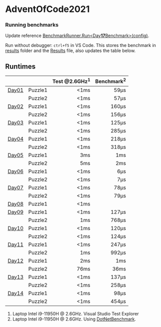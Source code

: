 # AdventOfCode2021

### Running benchmarks
Update reference [BenchmarkRunner.Run<Day**17**Benchmark>(config)](AdventOfCodeBenchmark/Program.cs).

Run without debugger: `ctrl+f5` in VS Code. This stores the benchmark in [results](AdventOfCodeBenchmark\BenchmarkDotNet.Artifacts\results) folder and the [Results](Results.json) file, also updates the table below.

## Runtimes
<!--ResultTableStart-->
|                                |         | Test @2.6GHz<sup>1</sup> | Benchmark<sup>2</sup> |
|--------------------------------|---------|-------------------------:|----------------------:|
| [Day01](AdventOfCode/Day01.cs) | Puzzle1 |                     <1ms |                  59μs |
|                                | Puzzle2 |                     <1ms |                  57μs |
| [Day02](AdventOfCode/Day02.cs) | Puzzle1 |                     <1ms |                 160μs |
|                                | Puzzle2 |                     <1ms |                 156μs |
| [Day03](AdventOfCode/Day03.cs) | Puzzle1 |                     <1ms |                 125μs |
|                                | Puzzle2 |                     <1ms |                 285μs |
| [Day04](AdventOfCode/Day04.cs) | Puzzle1 |                     <1ms |                 218μs |
|                                | Puzzle2 |                     <1ms |                 318μs |
| [Day05](AdventOfCode/Day05.cs) | Puzzle1 |                      3ms |                   1ms |
|                                | Puzzle2 |                      5ms |                   2ms |
| [Day06](AdventOfCode/Day06.cs) | Puzzle1 |                     <1ms |                   6μs |
|                                | Puzzle2 |                     <1ms |                   7μs |
| [Day07](AdventOfCode/Day07.cs) | Puzzle1 |                     <1ms |                  78μs |
|                                | Puzzle2 |                     <1ms |                  79μs |
| [Day08](AdventOfCode/Day08.cs) | Puzzle1 |                     <1ms |                       |
| [Day09](AdventOfCode/Day09.cs) | Puzzle1 |                     <1ms |                 127μs |
|                                | Puzzle2 |                      1ms |                 768μs |
| [Day10](AdventOfCode/Day10.cs) | Puzzle1 |                     <1ms |                 120μs |
|                                | Puzzle2 |                     <1ms |                 124μs |
| [Day11](AdventOfCode/Day11.cs) | Puzzle1 |                     <1ms |                 247μs |
|                                | Puzzle2 |                      1ms |                 992μs |
| [Day12](AdventOfCode/Day12.cs) | Puzzle1 |                      2ms |                   1ms |
|                                | Puzzle2 |                     76ms |                  36ms |
| [Day13](AdventOfCode/Day13.cs) | Puzzle1 |                     <1ms |                 137μs |
|                                | Puzzle2 |                     <1ms |                 258μs |
| [Day14](AdventOfCode/Day14.cs) | Puzzle1 |                     <1ms |                  98μs |
|                                | Puzzle2 |                     <1ms |                 454μs |
<!--ResultTableEnd-->

1) Laptop Intel i9-11950H @ 2.6GHz. Visual Studio Test Explorer
2) Laptop Intel i9-11950H @ 2.6GHz. Using [DotNetBenchmark](https://github.com/dotnet/BenchmarkDotNet).